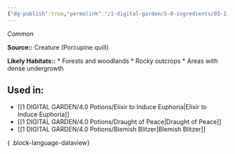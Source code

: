 ```yaml
---
{"dg-publish":true,"permalink":"/1-digital-garden/5-0-ingredients/05-1-creatures/porcupine-quill/","tags":["ingredient","common"]}
---
```


*Common*

**Source::** Creature (Porcupine quill)

**Likely Habitats::** * Forests and woodlands * Rocky outcrops * Areas with dense undergrowth

## Used in:

- [[1 DIGITAL GARDEN/4.0 Potions/Elixir to Induce Euphoria\|Elixir to Induce Euphoria]]
- [[1 DIGITAL GARDEN/4.0 Potions/Draught of Peace\|Draught of Peace]]
- [[1 DIGITAL GARDEN/4.0 Potions/Blemish Blitzer\|Blemish Blitzer]]

{ .block-language-dataview}

